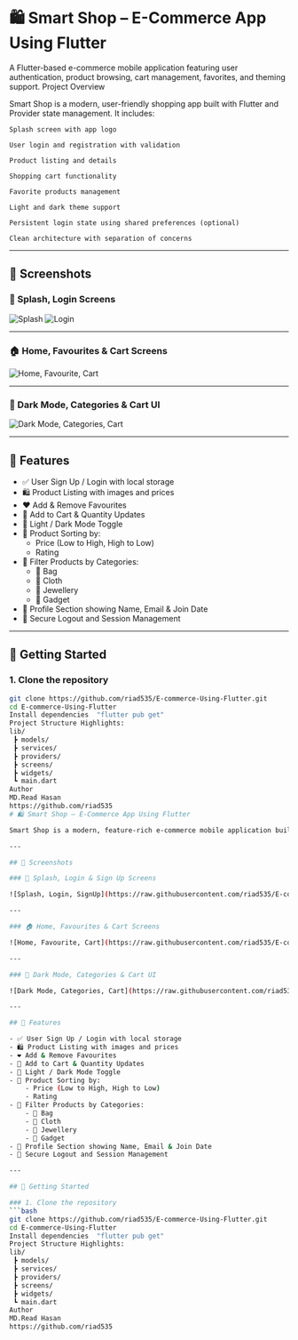 # 🛍️ Smart Shop – E-Commerce App Using Flutter

A Flutter-based e-commerce mobile application featuring user authentication, product browsing, cart management, favorites, and theming support.
Project Overview

Smart Shop is a modern, user-friendly shopping app built with Flutter and Provider state management. It includes:

    Splash screen with app logo

    User login and registration with validation

    Product listing and details

    Shopping cart functionality

    Favorite products management

    Light and dark theme support

    Persistent login state using shared preferences (optional)

    Clean architecture with separation of concerns



---

## 📸 Screenshots

### 🔐 Splash, Login Screens

![Splash](https://raw.githubusercontent.com/Abhishek213-013/SmartShop_Dev_Flutter/main/assets/splash_screen.jpg)
![Login](https://raw.githubusercontent.com/Abhishek213-013/SmartShop_Dev_Flutter/main/assets/login.jpg)

---

### 🏠 Home, Favourites & Cart Screens

![Home, Favourite, Cart](https://raw.githubusercontent.com/riad535/E-commerce-Using-Flutter/main/lib/assets/Untitled%20design%20(1).png)

---

### 🌙 Dark Mode, Categories & Cart UI

![Dark Mode, Categories, Cart](https://raw.githubusercontent.com/riad535/E-commerce-Using-Flutter/main/lib/assets/Untitled%20design%20(2).png)

---

## 🔧 Features

- ✅ User Sign Up / Login with local storage
- 🛍 Product Listing with images and prices
- ❤️ Add & Remove Favourites
- 🛒 Add to Cart & Quantity Updates
- 🌙 Light / Dark Mode Toggle
- 🧠 Product Sorting by:
    - Price (Low to High, High to Low)
    - Rating
- 📂 Filter Products by Categories:
    - 👜 Bag
    - 👕 Cloth
    - 💎 Jewellery
    - 📱 Gadget
- 🧑 Profile Section showing Name, Email & Join Date
- 🔐 Secure Logout and Session Management

---

## 🚀 Getting Started

### 1. Clone the repository
```bash
git clone https://github.com/riad535/E-commerce-Using-Flutter.git
cd E-commerce-Using-Flutter
Install dependencies  "flutter pub get"
Project Structure Highlights:
lib/
 ┣ models/
 ┣ services/
 ┣ providers/
 ┣ screens/
 ┣ widgets/
 ┗ main.dart
Author
MD.Read Hasan
https://github.com/riad535
# 🛍️ Smart Shop – E-Commerce App Using Flutter

Smart Shop is a modern, feature-rich e-commerce mobile application built using **Flutter**. It provides a sleek UI, smooth user experience, and interacts with the **FakeStore API** to show live product listings. This app covers everything from authentication to shopping cart, favorites, dark mode, and product category filtering.

---

## 📸 Screenshots

### 🔐 Splash, Login & Sign Up Screens

![Splash, Login, SignUp](https://raw.githubusercontent.com/riad535/E-commerce-Using-Flutter/main/lib/assets/Untitled%20design.png)

---

### 🏠 Home, Favourites & Cart Screens

![Home, Favourite, Cart](https://raw.githubusercontent.com/riad535/E-commerce-Using-Flutter/main/lib/assets/Untitled%20design%20(1).png)

---

### 🌙 Dark Mode, Categories & Cart UI

![Dark Mode, Categories, Cart](https://raw.githubusercontent.com/riad535/E-commerce-Using-Flutter/main/lib/assets/Untitled%20design%20(2).png)

---

## 🔧 Features

- ✅ User Sign Up / Login with local storage
- 🛍 Product Listing with images and prices
- ❤️ Add & Remove Favourites
- 🛒 Add to Cart & Quantity Updates
- 🌙 Light / Dark Mode Toggle
- 🧠 Product Sorting by:
    - Price (Low to High, High to Low)
    - Rating
- 📂 Filter Products by Categories:
    - 👜 Bag
    - 👕 Cloth
    - 💎 Jewellery
    - 📱 Gadget
- 🧑 Profile Section showing Name, Email & Join Date
- 🔐 Secure Logout and Session Management

---

## 🚀 Getting Started

### 1. Clone the repository
```bash
git clone https://github.com/riad535/E-commerce-Using-Flutter.git
cd E-commerce-Using-Flutter
Install dependencies  "flutter pub get"
Project Structure Highlights:
lib/
 ┣ models/
 ┣ services/
 ┣ providers/
 ┣ screens/
 ┣ widgets/
 ┗ main.dart
Author
MD.Read Hasan
https://github.com/riad535
